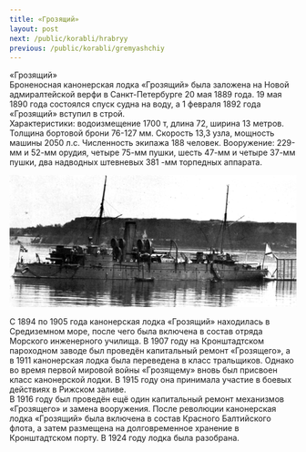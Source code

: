 ```yaml
---
title: «Грозящий»
layout: post
next: /public/korabli/hrabryy
previous: /public/korabli/gremyashchiy
---
```


«Грозящий»  
Броненосная канонерская лодка «Грозящий» была заложена на Новой адмиралтейской верфи в Санкт-Петербурге 20 мая 1889 года. 19 мая 1890 года состоялся спуск судна на воду, а 1 февраля 1892 года «Грозящий» вступил в строй.  
Характеристики: водоизмещение 1700 т, длина 72, ширина 13 метров. Толщина бортовой брони 76-127 мм. Скорость 13,3 узла, мощность машины 2050 л.с. Численность экипажа 188 человек. Вооружение: 229-мм и 52-мм орудия, четыре 75-мм пушки, шесть 47-мм и четыре 37-мм пушки, два надводных штевневых 381 -мм торпедных аппарата.  
  

![](/assets/img/grozyashiy.gif)  

  
С 1894 по 1905 года канонерская лодка «Грозящий» находилась в Средиземном море, после чего была включена в состав отряда Морского инженерного училища. В 1907 году на Кронштадтском пароходном заводе был проведён капитальный ремонт «Грозящего», а в 1911 канонерская лодка была переведена в класс тральщиков. Однако во время первой мировой войны «Грозящему» вновь был присвоен класс канонерской лодки. В 1915 году она принимала участие в боевых действиях в Рижском заливе.  
В 1916 году был проведён ещё один капитальный ремонт механизмов «Грозящего» и замена вооружения. После революции канонерская лодка «Грозящий» была включена в состав Красного Балтийского флота, а затем размещена на долговременное хранение в Кронштадтском порту. В 1924 году лодка была разобрана.  
 